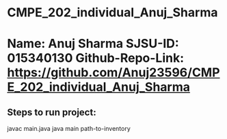 # CMPE_202_individual_Anuj_Sharma

# Name: Anuj Sharma SJSU-ID: 015340130 Github-Repo-Link: https://github.com/Anuj23596/CMPE_202_individual_Anuj_Sharma

## Steps to run project:

javac main.java
java main path-to-inventory


